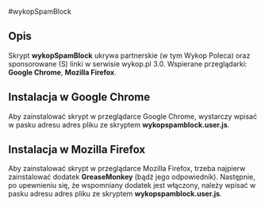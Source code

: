 #wykopSpamBlock

## Opis

Skrypt __wykopSpamBlock__ ukrywa partnerskie (w tym Wykop Poleca) oraz sponsorowane (S) linki w serwisie wykop.pl 3.0.
Wspierane przeglądarki: __Google Chrome__, __Mozilla Firefox__.

## Instalacja w Google Chrome

Aby zainstalować skrypt w przeglądarce Google Chrome, wystarczy wpisać w pasku adresu adres pliku ze skryptem __wykopspamblock.user.js__.

## Instalacja w Mozilla Firefox

Aby zainstalować skrypt w przeglądarce Mozilla Firefox, trzeba najpierw zainstalować dodatek __GreaseMonkey__ (bądź jego odpowiednik). Następnie, po upewnieniu się, że wspomniany dodatek jest włączony, należy wpisać w pasku adresu adres pliku ze skryptem __wykopspamblock.user.js__.

